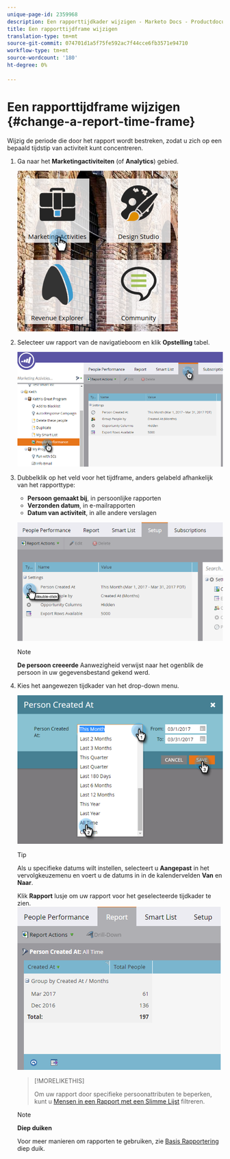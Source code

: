```yaml
---
unique-page-id: 2359968
description: Een rapporttijdkader wijzigen - Marketo Docs - Productdocumentatie
title: Een rapporttijdframe wijzigen
translation-type: tm+mt
source-git-commit: 074701d1a5f75fe592ac7f44cce6fb3571e94710
workflow-type: tm+mt
source-wordcount: '180'
ht-degree: 0%

---
```



# Een rapporttijdframe wijzigen {#change-a-report-time-frame}

Wijzig de periode die door het rapport wordt bestreken, zodat u zich op een bepaald tijdstip van activiteit kunt concentreren.

1. Ga naar het **Marketingactiviteiten** (of **Analytics**) gebied.

   ![](assets/image2017-3-27-9-3a15-3a9.png)

1. Selecteer uw rapport van de navigatieboom en klik **Opstelling** tabel.

   ![](assets/image2017-3-27-9-3a57-3a56.png)

1. Dubbelklik op het veld voor het tijdframe, anders gelabeld afhankelijk van het rapporttype:

   * **Persoon gemaakt bij**, in persoonlijke rapporten
   * **Verzonden datum**, in e-mailrapporten
   * **Datum van activiteit**, in alle andere verslagen

   ![](assets/image2017-3-27-9-3a58-3a23.png)

   >[!NOTE]
   >
   >**De persoon creeerde** Aanwezigheid verwijst naar het ogenblik de persoon in uw gegevensbestand gekend werd.

1. Kies het aangewezen tijdkader van het drop-down menu.

   ![](assets/image2017-3-27-9-3a58-3a40.png)

   >[!TIP]
   >
   >Als u specifieke datums wilt instellen, selecteert u **Aangepast** in het vervolgkeuzemenu en voert u de datums in in de kalendervelden **Van** en **Naar**.

   Klik **Rapport** lusje om uw rapport voor het geselecteerde tijdkader te zien.\
   ![](assets/image2017-3-27-9-3a59-3a1.png)

   >[!MORELIKETHIS]
   >
   >
   >
   >Om uw rapport door specifieke persoonattributen te beperken, kunt u [Mensen in een Rapport met een Slimme Lijst](filter-people-in-a-report-with-a-smart-list.md) filtreren.

   >[!NOTE]
   >
   >**Diep duiken**
   >
   >
   >Voor meer manieren om rapporten te gebruiken, zie [Basis Rapportering](http://docs.marketo.com/display/docs/basic+reporting) diep duik.

